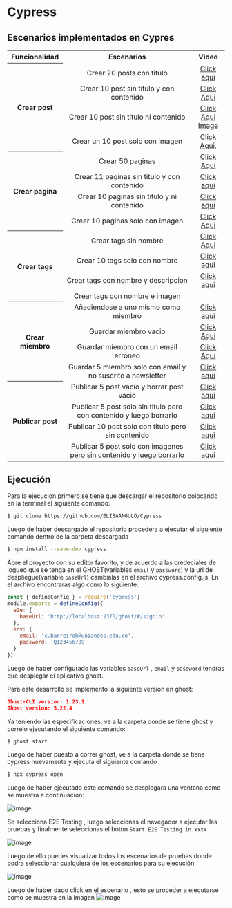 # Cypress

## Escenarios implementados en Cypres

<table align="center">
<tr align="center">
<th><center>Funcionalidad</center></th>
<th><center>Escenarios</center></th>
<th><center>Video</center></th>
</tr>
<tr align="center">
<th rowspan="4"><center> Crear post</center></th>
<td>Crear 20 posts con titulo</td>
<td>
<a href="https://uniandes-my.sharepoint.com/:v:/g/personal/c_barreiroh_uniandes_edu_co/EUdge-Ts4olHhSIDvDrNWFgBtxibsoBqz5xgzXzimZvEeg?e=q4kvVL">Click aqui</a>
</td>
</tr>
<tr align="center">
<td>Crear 10 post sin titulo y con contenido</td>
<td>
<a href="https://uniandes-my.sharepoint.com/:v:/g/personal/c_barreiroh_uniandes_edu_co/Ee8txxwnyZVAgitwUK6VMyIBbj162nOTC2zjNONoHBl7TQ?e=sUiU2P">Click Aqui</a>
</td>
</tr>
<tr align="center">
<td>Crear 10 post sin titulo ni contenido</td>
<td>
<a href="https://uniandes-my.sharepoint.com/:v:/g/personal/c_barreiroh_uniandes_edu_co/EZWZdmIrZOxGnkF1jt8z1LoBlaUaRdnps0VhO_epD4et5Q?e=fzia1u">Click Aqui</a><br>
<a href="https://user-images.githubusercontent.com/111206402/201521262-47f9d7b0-a8f8-43c9-8637-46331f77b5be.png">Image</a>
</td>
</tr>
<tr align="center">
<td>Crear un 10 post solo con imagen</td>
<td>
<a href="https://uniandes-my.sharepoint.com/:v:/g/personal/c_barreiroh_uniandes_edu_co/Ee3QIsJxT6tNgRaIwmU4LS4BzkcZBhNDP1uJXHhyGdgTLA?e=xKge9c">Click Aqui</a>, 
</td>
</tr>
<tr align="center">
<th rowspan="4"><center>Crear pagina</center></th>
<td>Crear 50 paginas </td>
<td><a href="https://drive.google.com/file/d/16lzykz2EhvabWK4aOSa36N7acr5RqDSl/view?usp=sharing">Click Aqui</td>
</tr>
<tr align="center">
<td>Crear 11 paginas sin titulo y con contenido</td>
<td>
<a href="https://uniandes-my.sharepoint.com/:v:/g/personal/c_barreiroh_uniandes_edu_co/ERym9C_8artEgsunszRz5moBsFwctoFPqBLDC2iDNuGJ2w?e=AcP7rz">Click aqui</a>
</td>
</tr>
<tr align="center">
<td>Crear 10 paginas sin titulo y ni contenido</td>
<td><a href="https://uniandes-my.sharepoint.com/:v:/g/personal/c_barreiroh_uniandes_edu_co/EXYnoS1tF6FKgsGljrVwQOQBU6oyaZGHvZk0aNPDK_bwPg?e=fVPhc9">Click aqui</a></td>
</tr>
<tr align="center">
<td>Crear 10 paginas solo con imagen</td>
<td>
<a href="https://uniandes-my.sharepoint.com/:v:/g/personal/c_barreiroh_uniandes_edu_co/ERFYG1LydFRCreb3Z22S7D0B6r_a8noIWH83NIELQueAgw?e=1zLra2">Click Aqui</a>
</td>
</tr>
<tr align="center">
<th rowspan="4"><center> Crear tags</center></th>
<td>Crear tags sin nombre</td>
<td>
<a href="https://uniandes-my.sharepoint.com/:v:/g/personal/c_barreiroh_uniandes_edu_co/EaGQ-4euTxpLhqIuyoGBlF8BQSW1An8dGnBBY5u7JpVQzA?e=nNfGI1">Click Aqui</a>
</td>
</tr>
<tr align="center">
<td>Crear 10 tags solo con nombre</td>
<td>
<a href="https://uniandes-my.sharepoint.com/:v:/g/personal/c_barreiroh_uniandes_edu_co/EVI8bvblPDZJlcA9BhUOyGABgDa4J1B1v0aqhB8fX87jeg?e=RVz1ZF">Click aqui</a>
</td>
</tr>
<tr align="center">
<td>Crear tags con nombre y descripcion</td>
<td>
<a href="https://uniandes-my.sharepoint.com/:v:/g/personal/c_barreiroh_uniandes_edu_co/EQn5MOGAOFhAh_Z7e0ZAyrUBgsmUngdpVkeQw9mCjRtgIw?e=QrWXRg">Click aqui</a>
</td>
</tr>
<tr align="center">
<td>Crear tags con nombre e imagen</td>
<td></td>
</tr>
<tr align="center">
<th rowspan="4"><center> Crear miembro</center></th>
<td>Añadiendose a uno mismo como miembro</td>
<td>
<a href="https://uniandes-my.sharepoint.com/:v:/g/personal/c_barreiroh_uniandes_edu_co/EYmk8IMokzhGpCqEly6bB3cBIfFopEiaMuc0qjMSCMB3tQ?e=Obmrhl">Click aqui</a>
</td>
</tr>
<tr align="center">
<td>Guardar miembro vacio</td>
<td>
<a href="https://uniandes-my.sharepoint.com/:v:/g/personal/c_barreiroh_uniandes_edu_co/ETDX00hSGlBCn-5xmKlQUKgBWKRyADPkKTR-vMNqHDy9NA?e=7SEEkX">Click Aqui</a>
</td>
</tr>
<tr align="center">
<td>Guardar miembro con un email erroneo</td>
<td>
<a href="https://uniandes-my.sharepoint.com/:v:/g/personal/c_barreiroh_uniandes_edu_co/EVc6VYD15DVHjYMbkeiCqfsBC_uUUTbGqvfWcVZc-lhZpw?e=fEBMP8">Click Aqui</a>
</td>
</tr>
<tr align="center">
<td>Guardar 5 miembro solo con email y no suscrito a newsletter</td>
<td>
<a href="https://uniandes-my.sharepoint.com/:v:/g/personal/c_barreiroh_uniandes_edu_co/EcBUhMFWlWJJtK-UO-81gk0BsRvBGL-byUYAudo_RjbHlg?e=Fg6nqr">Click aqui</a>
</td>
</tr>
<tr align="center">
<th rowspan="4"><center> Publicar post</center></th>
<td>Publicar 5 post vacio y borrar post vacio</td>
<td>
<a href="https://uniandes-my.sharepoint.com/:v:/g/personal/c_barreiroh_uniandes_edu_co/EZmtGcPOGQRCjhNL8gyfJxMBRdbnmI-Syh-j6GCp1I0MiA?e=IhoXfC">Click aqui</a>
</td>
</tr>
<tr align="center">
<td>Publicar 5 post solo sin titulo pero con contenido y luego borrarlo</td>
<td>
<a href="https://uniandes-my.sharepoint.com/:v:/g/personal/c_barreiroh_uniandes_edu_co/EXJN3qid36xIhreSe5oBffkBhakUpNEf-16O-DWles5Clw?e=d2rSvC">Click aqui</a>
</td>
</tr>
<tr align="center">
<td>Publicar 10 post solo con titulo pero sin contenido</td>
<td>
<a href="https://uniandes-my.sharepoint.com/:v:/g/personal/c_barreiroh_uniandes_edu_co/EeUVaSqtvMtJsM7KN5_YxOoB1vcfGWBOa9uVXPTQib2yxA?e=2Wcc7G">Click aqui</a>
</td>
</tr>
<tr align="center">
<td>Publicar 5 post solo con imagenes pero sin contenido y luego borrarlo</td>
<td>
<a href="https://uniandes-my.sharepoint.com/:v:/g/personal/c_barreiroh_uniandes_edu_co/ETuQwvwCa1pBh5Va4h64g2cB44zf5jedPga3fIPdDbqxTQ?e=yuhcnG">Click aqui</a>
</td>
</tr>
</table>

## Ejecución

Para la ejecucion primero se tiene que descargar el repositorio colocando en la terminal el siguiente comando:

```bash
$ git clone https://github.com/ELISAANGULO/Cypress
```
Luego de haber descargado el repositorio procedera a ejecutar el siguiente comando dentro de la carpeta descargada

```bash
$ npm install --save-dev cypress
```

Abre el proyecto con su editor favorito, y de acuerdo a las credeciales de logueo que se tenga en el GHOST(variables ```email``` y ```password```) y la url de despliegue(variable ```baseUrl```) cambialas en el archivo cypress.config.js.
En el archivo encontraras algo como lo siguiente:

```javascript
const { defineConfig } = require('cypress')
module.exports = defineConfig({
  e2e: {
    baseUrl: 'http://localhost:2370/ghost/#/signin'
  },
  env: {
    email: 'c.barreiroh@uniandes.edu.co',
    password: 'Q123456789'
  }
})
```

Luego de haber configurado las variables ```baseUrl``` , ```email``` y ```password``` tendras que desplegar el aplicativo ghost.

Para este desarrollo se implemento la siguiente version en ghost:
```json
Ghost-CLI version: 1.23.1
Ghost version: 5.22.4
```

Ya teniendo las especificaciones, ve a la carpeta donde se tiene ghost y correlo ejecutando el siguiente comando:

```bash
$ ghost start
```

Luego de haber puesto a correr ghost, ve a la carpeta donde se tiene cypress nuevamente y ejecuta el siguiente comando

```bash
$ npx cypress open
```

Luego de haber ejecutado este comando se desplegara una ventana como se muestra a continuación:

![image](https://user-images.githubusercontent.com/111206402/201262734-c9471dee-94d6-46d2-8b24-5f52cb09c6b4.png)

Se selecciona  E2E Testing , luego seleccionas el navegador a ejecutar las pruebas y finalmente seleccionas el boton ```Start E2E Testing in xxxx```

![image](https://user-images.githubusercontent.com/111206402/201262973-1d10e796-ec91-43d4-a139-892a5a396325.png)

Luego de ello puedes visualizar todos los escenarios de pruebas donde podra seleccionar cualquiera de los escenarios para su ejecución

![image](https://user-images.githubusercontent.com/111206402/201263210-1159d642-66b1-4d92-bfc6-27a09d30b958.png)

Luego de haber dado click en el escenario , esto se proceder a ejecutarse como se muestra en la imagen
![image](https://user-images.githubusercontent.com/111206402/201263347-48047d55-5b68-485c-a140-9f33dda41e77.png)
